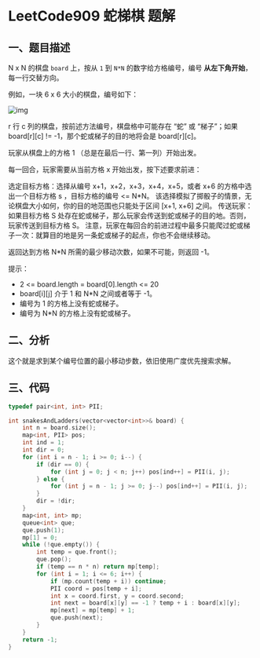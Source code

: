# LeetCode909 蛇梯棋 题解

## 一、题目描述

N x N 的棋盘 `board` 上，按从 `1` 到 `N*N` 的数字给方格编号，编号 **从左下角开始**，每一行交替方向。

例如，一块 6 x 6 大小的棋盘，编号如下：

![img](https://assets.leetcode-cn.com/aliyun-lc-upload/uploads/2019/01/31/snakes.png)

r 行 c 列的棋盘，按前述方法编号，棋盘格中可能存在 “蛇” 或 “梯子”；如果 board[r][c] != -1，那个蛇或梯子的目的地将会是 board[r][c]。

玩家从棋盘上的方格 1 （总是在最后一行、第一列）开始出发。

每一回合，玩家需要从当前方格 x 开始出发，按下述要求前进：

选定目标方格：选择从编号 x+1，x+2，x+3，x+4，x+5，或者 x+6 的方格中选出一个目标方格 s ，目标方格的编号 <= N*N。
该选择模拟了掷骰子的情景，无论棋盘大小如何，你的目的地范围也只能处于区间 [x+1, x+6] 之间。
传送玩家：如果目标方格 S 处存在蛇或梯子，那么玩家会传送到蛇或梯子的目的地。否则，玩家传送到目标方格 S。 
注意，玩家在每回合的前进过程中最多只能爬过蛇或梯子一次：就算目的地是另一条蛇或梯子的起点，你也不会继续移动。

返回达到方格 N*N 所需的最少移动次数，如果不可能，则返回 -1。

提示：

+ 2 <= board.length = board[0].length <= 20
+ board[i][j] 介于 1 和 N*N 之间或者等于 -1。
+ 编号为 1 的方格上没有蛇或梯子。
+ 编号为 N*N 的方格上没有蛇或梯子。



## 二、分析

这个就是求到某个编号位置的最小移动步数，依旧使用广度优先搜索求解。



## 三、代码

```c++
typedef pair<int, int> PII;

int snakesAndLadders(vector<vector<int>>& board) {
    int n = board.size();
    map<int, PII> pos;
    int ind = 1;
    int dir = 0;
    for (int i = n - 1; i >= 0; i--) {
        if (dir == 0) {
            for (int j = 0; j < n; j++) pos[ind++] = PII(i, j);
        } else {
            for (int j = n - 1; j >= 0; j--) pos[ind++] = PII(i, j);
        }
        dir = !dir;
    }
    map<int, int> mp;
    queue<int> que;
    que.push(1);
    mp[1] = 0;
    while (!que.empty()) {
        int temp = que.front();
        que.pop();
        if (temp == n * n) return mp[temp];
        for (int i = 1; i <= 6; i++) {
            if (mp.count(temp + i)) continue;
            PII coord = pos[temp + i];
            int x = coord.first, y = coord.second;
            int next = board[x][y] == -1 ? temp + i : board[x][y];
            mp[next] = mp[temp] + 1;
            que.push(next);
        }
    }
    return -1;
}
```

